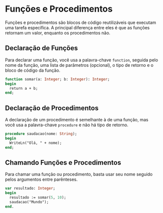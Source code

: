 # Funções e Procedimentos

Funções e procedimentos são blocos de código reutilizáveis que executam uma tarefa específica. A principal diferença entre eles é que as funções retornam um valor, enquanto os procedimentos não.

## Declaração de Funções

Para declarar uma função, você usa a palavra-chave `function`, seguida pelo nome da função, uma lista de parâmetros (opcional), o tipo de retorno e o bloco de código da função.

```pascal
function somar(a: Integer; b: Integer): Integer;
begin
  return a + b;
end;
```

## Declaração de Procedimentos

A declaração de um procedimento é semelhante à de uma função, mas você usa a palavra-chave `procedure` e não há tipo de retorno.

```pascal
procedure saudacao(nome: String);
begin
  WriteLn("Olá, " + nome);
end;
```

## Chamando Funções e Procedimentos

Para chamar uma função ou procedimento, basta usar seu nome seguido pelos argumentos entre parênteses.

```pascal
var resultado: Integer;
begin
  resultado := somar(5, 10);
  saudacao("Mundo");
end.
```

